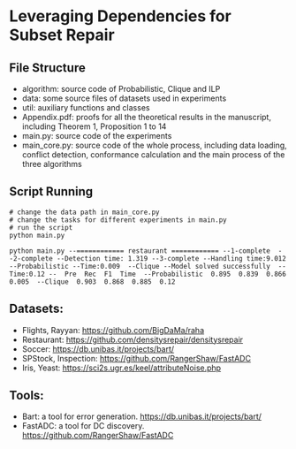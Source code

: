 # Leveraging Dependencies for Subset Repair

## File Structure

+ algorithm: source code of Probabilistic, Clique and ILP  
+ data: some source files of datasets used in experiments  
+ util: auxiliary functions and classes  
+ Appendix.pdf: proofs for all the theoretical results in the manuscript, including Theorem 1, Proposition 1 to 14  
+ main.py: source code of the experiments
+ main_core.py: source code of the whole process, including data loading, conflict detection, conformance calculation and the main process of the three algorithms

## Script Running  

```
# change the data path in main_core.py
# change the tasks for different experiments in main.py
# run the script
python main.py
```


```
python main.py --============ restaurant ============ --1-complete  --2-complete --Detection time: 1.319 --3-complete --Handling time:9.012 --Probabilistic --Time:0.009  --Clique --Model solved successfully  --Time:0.12 --  Pre  Rec  F1  Time  --Probabilistic  0.895  0.839  0.866  0.005  --Clique  0.903  0.868  0.885  0.12
```




## Datasets:
+ Flights, Rayyan:  https://github.com/BigDaMa/raha
+ Restaurant: https://github.com/densitysrepair/densitysrepair
+ Soccer:  https://db.unibas.it/projects/bart/
+ SPStock, Inspection:  https://github.com/RangerShaw/FastADC
+ Iris, Yeast: https://sci2s.ugr.es/keel/attributeNoise.php

## Tools:
+ Bart: a tool for error generation. https://db.unibas.it/projects/bart/
+ FastADC: a tool for DC discovery. https://github.com/RangerShaw/FastADC


